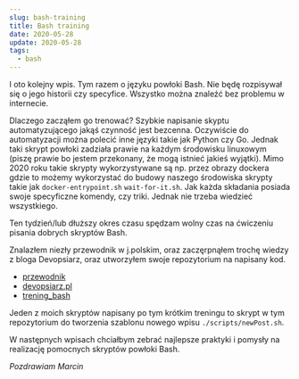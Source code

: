 ```yaml
---
slug: bash-training
title: Bash training
date: 2020-05-28
update: 2020-05-28
tags:
  - bash
---
```


I oto kolejny wpis. Tym razem o języku powłoki Bash. Nie będę rozpisywał się o jego historii czy specyfice. Wszystko można znaleźć bez problemu w internecie.

Dlaczego zacząłem go trenować? Szybkie napisanie skyptu automatyzującego jakąś czynność jest bezcenna. Oczywiście do automatyzacji można polecić inne języki takie jak Python czy Go. Jednak taki skrypt powłoki zadziała prawie na każdym środowisku linuxowym (piszę prawie bo jestem przekonany, że mogą istnieć jakieś wyjątki). Mimo 2020 roku takie skrypty wykorzystywane są np. przez obrazy dockera gdzie to możemy wykorzystać do budowy naszego środowiska skrypty takie jak `docker-entrypoint.sh` `wait-for-it.sh`. Jak każda składania posiada swoje specyficzne komendy, czy triki. Jednak nie trzeba wiedzieć wszystkiego.

Ten tydzień/lub dłuższy okres czasu spędzam wolny czas na ćwiczeniu pisania dobrych skryptów Bash.

Znalazłem niezły przewodnik w j.polskim, oraz zaczęrpnąłem trochę wiedzy z bloga Devopsiarz, oraz utworzyłem swoje repozytorium na napisany kod.

- [przewodnik](https://bash.0x1fff.com/)
- [devopsiarz.pl](https://devopsiarz.pl/bash/tutorial-kurs-pisania-dobrych-skryptow-bash-wstep-dobre-praktyki-shellcheck/)
- [trening_bash](https://github.com/MarcinGladkowski/bash-training)

Jeden z moich skryptów napisany po tym krótkim treningu to skrypt w tym repozytorium do tworzenia szablonu nowego wpisu `./scripts/newPost.sh`.

W następnych wpisach chciałbym zebrać najlepsze praktyki i pomysły na realizację pomocnych skryptów powłoki Bash.

_Pozdrawiam_
_Marcin_
